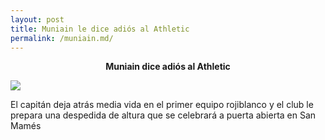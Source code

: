 ```yaml
---
layout: post
title: Muniain le dice adiós al Athletic
permalink: /muniain.md/
---
```

<center><b>Muniain dice adiós al Athletic</b></center>

<a href="https://www.google.com/imgres?q=imagen%20muniain&imgurl=https%3A%2F%2Fcadenaser.com%2Fresizer%2FG8giqJvF1cGoQ0gIpbKq8s6XwqI%3D%2F736x552%2Ffilters%3Aformat(jpg)%3Aquality(70)%3Afocal(2875x1115%3A2885x1125)%2Fcloudfront-eu-central-1.images.arcpublishing.com%2Fprisaradio%2FJOES4DDXWBBAZBWNL4RUYMDENE.jpg&imgrefurl=https%3A%2F%2Fcadenaser.com%2Fnacional%2F2024%2F04%2F09%2Fel-alivio-de-muniain-en-la-celebracion-de-la-copa-del-rey-del-athletic-no-hemos-pasado-tanto-miedo-en-la-vida-en-un-campo-de-futbol-cadena-ser%2F&docid=FXTJxjsA-PseSM&tbnid=ZJWuGBQ2m61EFM&vet=12ahUKEwj99PmdgPGFAxXMQkEAHTHnAQoQM3oECFcQAA..i&w=736&h=552&hcb=2&ved=2ahUKEwj99PmdgPGFAxXMQkEAHTHnAQoQM3oECFcQAA"><img src="https://www.google.com/imgres?q=imagen%20muniain&imgurl=https%3A%2F%2Fcadenaser.com%2Fresizer%2FG8giqJvF1cGoQ0gIpbKq8s6XwqI%3D%2F736x552%2Ffilters%3Aformat(jpg)%3Aquality(70)%3Afocal(2875x1115%3A2885x1125)%2Fcloudfront-eu-central-1.images.arcpublishing.com%2Fprisaradio%2FJOES4DDXWBBAZBWNL4RUYMDENE.jpg&imgrefurl=https%3A%2F%2Fcadenaser.com%2Fnacional%2F2024%2F04%2F09%2Fel-alivio-de-muniain-en-la-celebracion-de-la-copa-del-rey-del-athletic-no-hemos-pasado-tanto-miedo-en-la-vida-en-un-campo-de-futbol-cadena-ser%2F&docid=FXTJxjsA-PseSM&tbnid=ZJWuGBQ2m61EFM&vet=12ahUKEwj99PmdgPGFAxXMQkEAHTHnAQoQM3oECFcQAA..i&w=736&h=552&hcb=2&ved=2ahUKEwj99PmdgPGFAxXMQkEAHTHnAQoQM3oECFcQAA" /></a>

El capitán deja atrás media vida en el primer equipo rojiblanco y el club le prepara una despedida de altura que se celebrará a puerta abierta en San Mamés


